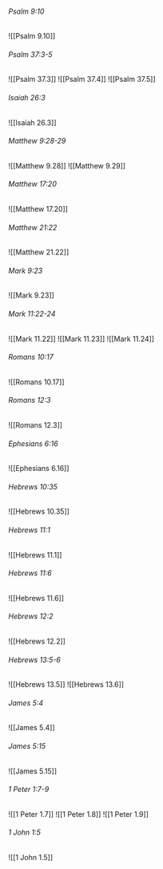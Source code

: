 ###### Psalm 9:10

![[Psalm 9.10]]

###### Psalm 37:3-5

![[Psalm 37.3]]
![[Psalm 37.4]]
![[Psalm 37.5]]

###### Isaiah 26:3

![[Isaiah 26.3]]

###### Matthew 9:28-29

![[Matthew 9.28]]
![[Matthew 9.29]]

###### Matthew 17:20

![[Matthew 17.20]]

###### Matthew 21:22

![[Matthew 21.22]]

###### Mark 9:23

![[Mark 9.23]]

###### Mark 11:22-24

![[Mark 11.22]]
![[Mark 11.23]]
![[Mark 11.24]]

###### Romans 10:17

![[Romans 10.17]]

###### Romans 12:3

![[Romans 12.3]]

###### Ephesians 6:16

![[Ephesians 6.16]]

###### Hebrews 10:35

![[Hebrews 10.35]]

###### Hebrews 11:1

![[Hebrews 11.1]]

###### Hebrews 11:6

![[Hebrews 11.6]]

###### Hebrews 12:2

![[Hebrews 12.2]]

###### Hebrews 13:5-6

![[Hebrews 13.5]]
![[Hebrews 13.6]]

###### James 5:4

![[James 5.4]]

###### James 5:15

![[James 5.15]]

###### 1 Peter 1:7-9

![[1 Peter 1.7]]
![[1 Peter 1.8]]
![[1 Peter 1.9]]

###### 1 John 1:5

![[1 John 1.5]]